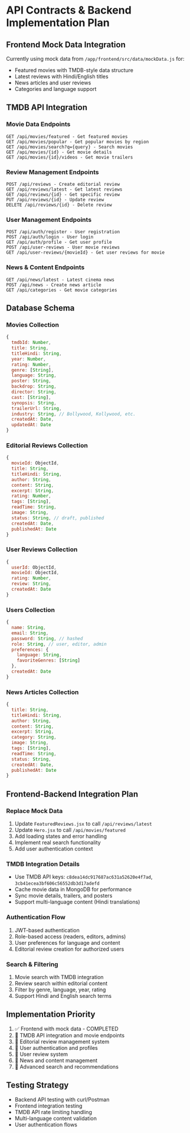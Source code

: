# API Contracts & Backend Implementation Plan

## Frontend Mock Data Integration
Currently using mock data from `/app/frontend/src/data/mockData.js` for:
- Featured movies with TMDB-style data structure
- Latest reviews with Hindi/English titles
- News articles and user reviews
- Categories and language support

## TMDB API Integration

### Movie Data Endpoints
```
GET /api/movies/featured - Get featured movies
GET /api/movies/popular - Get popular movies by region
GET /api/movies/search?q={query} - Search movies
GET /api/movies/{id} - Get movie details
GET /api/movies/{id}/videos - Get movie trailers
```

### Review Management Endpoints
```
POST /api/reviews - Create editorial review
GET /api/reviews/latest - Get latest reviews
GET /api/reviews/{id} - Get specific review
PUT /api/reviews/{id} - Update review
DELETE /api/reviews/{id} - Delete review
```

### User Management Endpoints
```
POST /api/auth/register - User registration
POST /api/auth/login - User login
GET /api/auth/profile - Get user profile
POST /api/user-reviews - User movie reviews
GET /api/user-reviews/{movieId} - Get user reviews for movie
```

### News & Content Endpoints
```
GET /api/news/latest - Latest cinema news
POST /api/news - Create news article
GET /api/categories - Get movie categories
```

## Database Schema

### Movies Collection
```javascript
{
  tmdbId: Number,
  title: String,
  titleHindi: String,
  year: Number,
  rating: Number,
  genre: [String],
  language: String,
  poster: String,
  backdrop: String,
  director: String,
  cast: [String],
  synopsis: String,
  trailerUrl: String,
  industry: String, // Bollywood, Kollywood, etc.
  createdAt: Date,
  updatedAt: Date
}
```

### Editorial Reviews Collection
```javascript
{
  movieId: ObjectId,
  title: String,
  titleHindi: String,
  author: String,
  content: String,
  excerpt: String,
  rating: Number,
  tags: [String],
  readTime: String,
  image: String,
  status: String, // draft, published
  createdAt: Date,
  publishedAt: Date
}
```

### User Reviews Collection
```javascript
{
  userId: ObjectId,
  movieId: ObjectId,
  rating: Number,
  review: String,
  createdAt: Date
}
```

### Users Collection
```javascript
{
  name: String,
  email: String,
  password: String, // hashed
  role: String, // user, editor, admin
  preferences: {
    language: String,
    favoriteGenres: [String]
  },
  createdAt: Date
}
```

### News Articles Collection
```javascript
{
  title: String,
  titleHindi: String,
  author: String,
  content: String,
  excerpt: String,
  category: String,
  image: String,
  tags: [String],
  readTime: String,
  status: String,
  createdAt: Date,
  publishedAt: Date
}
```

## Frontend-Backend Integration Plan

### Replace Mock Data
1. Update `FeaturedReviews.jsx` to call `/api/reviews/latest`
2. Update `Hero.jsx` to call `/api/movies/featured`
3. Add loading states and error handling
4. Implement real search functionality
5. Add user authentication context

### TMDB Integration Details
- Use TMDB API keys: `c8dea14dc917687ac631a52620e4f7ad`, `3cb41ecea3bf606c56552db3d17adefd`
- Cache movie data in MongoDB for performance
- Sync movie details, trailers, and posters
- Support multi-language content (Hindi translations)

### Authentication Flow
1. JWT-based authentication
2. Role-based access (readers, editors, admins)
3. User preferences for language and content
4. Editorial review creation for authorized users

### Search & Filtering
1. Movie search with TMDB integration
2. Review search within editorial content
3. Filter by genre, language, year, rating
4. Support Hindi and English search terms

## Implementation Priority
1. ✅ Frontend with mock data - COMPLETED
2. 🔄 TMDB API integration and movie endpoints
3. 🔄 Editorial review management system
4. 🔄 User authentication and profiles
5. 🔄 User review system
6. 🔄 News and content management
7. 🔄 Advanced search and recommendations

## Testing Strategy
- Backend API testing with curl/Postman
- Frontend integration testing
- TMDB API rate limiting handling
- Multi-language content validation
- User authentication flows